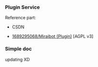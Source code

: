 ### Plugin Service
Reference part:

- CSDN

- [1689295068/Miraibot (Plugin)](https://github.com/1689295608/MiraiBot/tree/main/src/com/windowx/miraibot/plugin) [AGPL v3]

### Simple doc
updating XD
